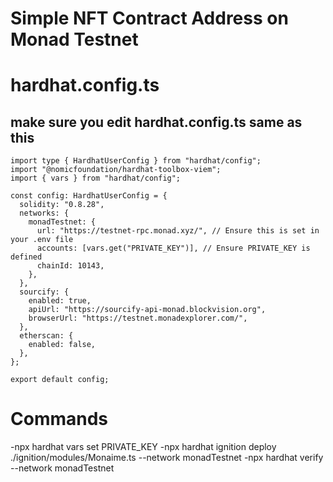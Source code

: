 # Simple NFT Contract Address on Monad Testnet

# hardhat.config.ts
## make sure you edit hardhat.config.ts same as this
```
import type { HardhatUserConfig } from "hardhat/config";
import "@nomicfoundation/hardhat-toolbox-viem";
import { vars } from "hardhat/config";

const config: HardhatUserConfig = {
  solidity: "0.8.28",
  networks: {
    monadTestnet: {
      url: "https://testnet-rpc.monad.xyz/", // Ensure this is set in your .env file
      accounts: [vars.get("PRIVATE_KEY")], // Ensure PRIVATE_KEY is defined
      chainId: 10143,
    },
  },
  sourcify: {
    enabled: true,
    apiUrl: "https://sourcify-api-monad.blockvision.org",
    browserUrl: "https://testnet.monadexplorer.com/",
  },
  etherscan: {
    enabled: false,
  },
};

export default config;
```
# Commands
-npx hardhat vars set PRIVATE_KEY
-npx hardhat ignition deploy ./ignition/modules/Monaime.ts --network monadTestnet
-npx hardhat verify <contractAddress> --network monadTestnet